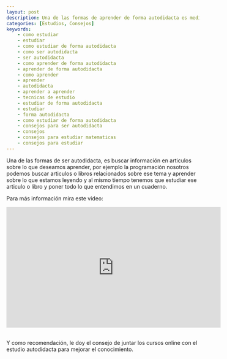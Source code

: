 ```yaml
---
layout: post
description: Una de las formas de aprender de forma autodidacta es mediante libros, aunque hoy en dia lo podemos hacer mediante articulos, aunque tambien se recomienda juntar el estudio de forma autodidacta con los cursos online para mejorar el conocimiento
categories: [Estudios, Consejos]
keywords: 
    - como estudiar
    - estudiar
    - como estudiar de forma autodidacta
    - como ser autodidacta
    - ser autodidacta
    - como aprender de forma autodidacta
    - aprender de forma autodidacta
    - como aprender
    - aprender
    - autodidacta
    - aprender a aprender
    - tecnicas de estudio
    - estudiar de forma autodidacta
    - estudiar
    - forma autodidacta
    - como estudiar de forma autodidacta
    - consejos para ser autodidacta
    - consejos
    - consejos para estudiar matematicas
    - consejos para estudiar
---
```


Una de las formas de ser autodidacta, es buscar información en articulos 
sobre lo que deseamos aprender, por ejemplo la programación nosotros podemos buscar articulos
o libros relacionados sobre ese tema y aprender sobre lo que estamos leyendo y al mismo tiempo tenemos
que estudiar ese articulo o libro y poner todo lo que entendimos en un cuaderno.

Para más información mira este video:

<div class='youtube-video'>
   <iframe width="560" height="315" src="https://www.youtube.com/embed/Kbo2MO-gFec" title="YouTube video player" frameborder="0" allow="accelerometer; autoplay; clipboard-write; encrypted-media; gyroscope; picture-in-picture" allowfullscreen></iframe>
</div>
<br />

Y como recomendación, le doy el consejo de juntar los cursos online con el estudio autodidacta para mejorar el conocimiento.
